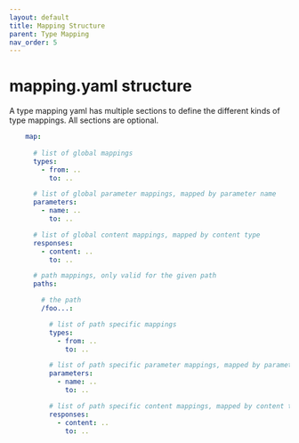 ```yaml
---
layout: default
title: Mapping Structure
parent: Type Mapping
nav_order: 5
---
```


# mapping.yaml structure

A type mapping yaml has multiple sections to define the different kinds of type mappings. All sections
 are optional.

```yaml
    map:
    
      # list of global mappings
      types:
        - from: ..
          to: ..

      # list of global parameter mappings, mapped by parameter name
      parameters:
        - name: ..
          to: ..

      # list of global content mappings, mapped by content type
      responses:    
        - content: ..
          to: ..

      # path mappings, only valid for the given path
      paths:

        # the path
        /foo...:

          # list of path specific mappings
          types:
            - from: ..
              to: ..

          # list of path specific parameter mappings, mapped by parameter name
          parameters:
            - name: ..
              to: ..

          # list of path specific content mappings, mapped by content type
          responses:    
            - content: ..
              to: ..

```
